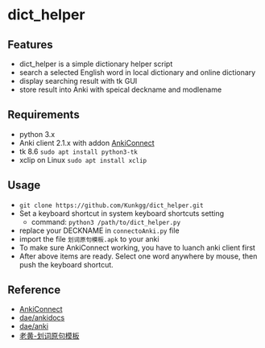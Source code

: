 # dict_helper

## Features
 - dict_helper is a simple dictionary helper script
 - search a selected English word in local dictionary and online dictionary
 - display searching result with tk GUI
 - store result into Anki with speical deckname and modlename 

## Requirements
 - python 3.x
 - Anki client 2.1.x with addon [AnkiConnect](https://ankiweb.net/shared/info/2055492159)
 - tk 8.6 `sudo apt install python3-tk`
 - xclip on Linux `sudo apt install xclip`

## Usage
 - `git clone https://github.com/Kunkgg/dict_helper.git`
 - Set a keyboard shortcut in system keyboard shortcuts setting
    - command: `python3 /path/to/dict_helper.py`
 - replace your DECKNAME in `connectoAnki.py` file
 - import the file `划词原句模板.apk` to your anki
 -  To make sure AnkiConnect working, you have to luanch anki client first
 -  After above items are ready. Select one word anywhere by mouse, then push the keyboard shortcut.

## Reference
 - [AnkiConnect](https://foosoft.net/projects/anki-connect/)
 - [dae/ankidocs](https://github.com/dae/ankidocs)
 - [dae/anki](https://github.com/dae/anki)
 - [老黄-划词原句模板](https://www.laohuang.net/20160817/anki-dict-helper-chrome-extension/)
